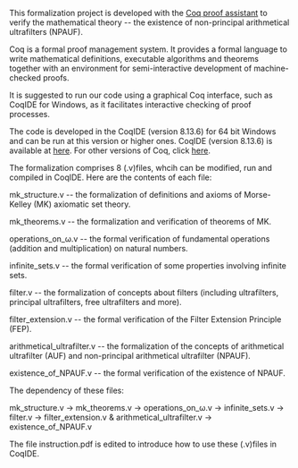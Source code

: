 This formalization project is developed with the [Coq proof assistant](https://coq.inria.fr/) to verify the mathematical theory -- the existence of non-principal arithmetical ultrafilters (NPAUF).

Coq is a formal proof management system. It provides a formal language to write mathematical definitions, executable algorithms and theorems together with an environment for semi-interactive development of machine-checked proofs.

It is suggested to run our code using a graphical Coq interface, such as CoqIDE for Windows, as it facilitates interactive checking of proof processes.

The code is developed in the CoqIDE (version 8.13.6) for 64 bit Windows and can be run at this version or higher ones.
CoqIDE (version 8.13.6) is available at [here](https://github.com/coq/platform/releases/download/2021.02.1/coq-platform-2021.02.1-installer-windows-x86_64.exe).
For other versions of Coq, click [here](https://coq.inria.fr/download).

The formalization comprises 8 (.v)files, whcih can be modified, run and compiled in CoqIDE. Here are the contents of each file:

mk_structure.v                 --  the formalization of definitions and axioms of Morse-Kelley (MK) axiomatic set theory.

mk_theorems.v                  --  the formalization and verification of theorems of MK.

operations_on_ω.v              --  the formal verification of fundamental operations (addition and multiplication) on natural numbers. 

infinite_sets.v                --  the formal verification of some properties involving infinite sets.

filter.v                       --  the formalization of concepts about filters (including ultrafilters, principal ultrafilters, free ultrafilters and more).

filter_extension.v             --  the formal verification of the Filter Extension Principle (FEP).

arithmetical_ultrafilter.v     --  the formalization of the concepts of arithmetical ultrafilter (AUF) and non-principal arithmetical ultrafilter (NPAUF).

existence_of_NPAUF.v           --  the formal verification of the existence of NPAUF.

The dependency of these files:

mk_structure.v  ->  mk_theorems.v  -> operations_on_ω.v  ->  infinite_sets.v  ->  filter.v  ->  filter_extension.v  &  arithmetical_ultrafilter.v  ->  existence_of_NPAUF.v

The file instruction.pdf is edited to introduce how to use these (.v)files in CoqIDE.
